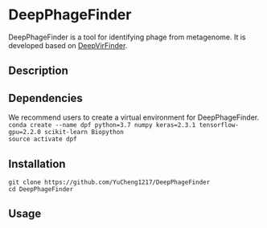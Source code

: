# DeepPhageFinder
DeepPhageFinder is a tool for identifying phage from metagenome. It is developed based on [DeepVirFinder](https://github.com/jessieren/DeepVirFinder).
## Description
## Dependencies
We recommend users to create a virtual environment for DeepPhageFinder.  
`conda create --name dpf python=3.7 numpy keras=2.3.1 tensorflow-gpu=2.2.0 scikit-learn Biopython`  
`source activate dpf`
## Installation
`git clone https://github.com/YuCheng1217/DeepPhageFinder`  
`cd DeepPhageFinder`
## Usage
